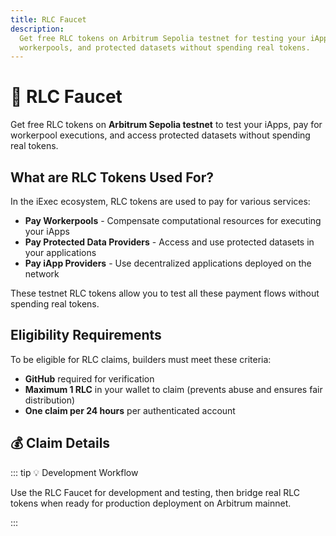 ```yaml
---
title: RLC Faucet
description:
  Get free RLC tokens on Arbitrum Sepolia testnet for testing your iApps,
  workerpools, and protected datasets without spending real tokens.
---
```


# 🚰 RLC Faucet

Get free RLC tokens on **Arbitrum Sepolia testnet** to test your iApps, pay for
workerpool executions, and access protected datasets without spending real
tokens.

## What are RLC Tokens Used For?

In the iExec ecosystem, RLC tokens are used to pay for various services:

- **Pay Workerpools** - Compensate computational resources for executing your
  iApps
- **Pay Protected Data Providers** - Access and use protected datasets in your
  applications
- **Pay iApp Providers** - Use decentralized applications deployed on the
  network

These testnet RLC tokens allow you to test all these payment flows without
spending real tokens.

## Eligibility Requirements

To be eligible for RLC claims, builders must meet these criteria:

- **GitHub** required for verification
- **Maximum 1 RLC** in your wallet to claim (prevents abuse and ensures fair
  distribution)
- **One claim per 24 hours** per authenticated account

## 💰 Claim Details

<UseCaseCard
  title="🚰 iExec RLC Faucet"
  description="Get 5 RLC tokens per claim on Arbitrum Sepolia testnet for testing your iExec applications and services."
  :image-url="faucetImage"
  image-alt="iExec RLC Faucet Interface"
  :features="[
    '5 RLC per claim',
    'GitHub/Google authentication',
    '24-hour cooldown period',
    'Balance verification (max 1 RLC)',
    'Arbitrum Sepolia testnet only'
  ]"
  demo-url="https://explorer.iex.ec/arbitrum-sepolia-testnet/faucet"
  demo-icon="mdi:water"
  demo-label="Access Faucet"
/>

::: tip 💡 Development Workflow

Use the RLC Faucet for development and testing, then bridge real RLC tokens when
ready for production deployment on Arbitrum mainnet.

:::

<script setup>
import UseCaseCard from '@/components/UseCaseCard.vue';

// Assets
import faucetImage from '@/assets/tooling-&-explorers/faucet/faucet.png';
</script>
